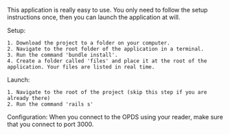 This application is really easy to use. You only need to follow the setup instructions once, then you can launch the application at will.

Setup:

	1. Download the project to a folder on your computer. 
	2. Navigate to the root folder of the application in a terminal. 
	3. Run the command 'bundle install'. 
	4. Create a folder called 'files' and place it at the root of the application. Your files are listed in real time.

Launch:

	1. Navigate to the root of the project (skip this step if you are already there)
	2. Run the command 'rails s'

Configuration:
	When you connect to the OPDS using your reader, make sure that you connect to port 3000.